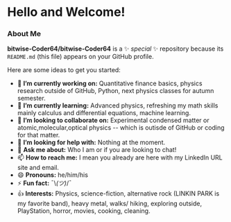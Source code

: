 # Hello and Welcome!

### About Me


**bitwise-Coder64/bitwise-Coder64** is a ✨ _special_ ✨ repository because its `README.md` (this file) appears on your GitHub profile.

Here are some ideas to get you started:

- 🔭 <b>I’m currently working on:</b> Quantitative finance basics, physics research outside of GitHub, Python, next physics classes for autumn semester.
- 🌱 <b>I’m currently learning:</b> Advanced physics, refreshing my math skills mainly calculus and differential equations, machine learning.
- 👯 <b>I’m looking to collaborate on:</b> Experimental condensed matter or atomic,molecular,optical physics -- which is outisde of GitHub or coding for that matter.
- 🤔 <b>I’m looking for help with:</b> Nothing at the moment.
- 💬 <b>Ask me about:</b> Who I am or if you are looking to chat!
- 📫 <b>How to reach me:</b> I mean you already are here with my LinkedIn URL site and email.
- 😄 <b>Pronouns:</b> he/him/his
- ⚡ <b>Fun fact:</b> ¯\\_(ツ)_/¯
- 👍 <b>Interests:</b> Physics, science-fiction, alternative rock (LINKIN PARK is my favorite band), heavy metal, walks/ hiking, exploring outside, PlayStation, horror, movies, cooking, cleaning.

